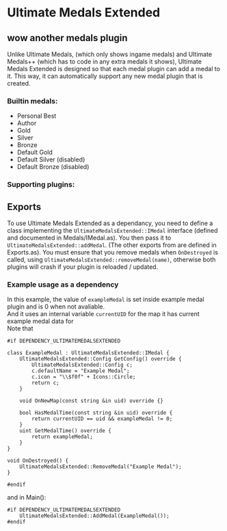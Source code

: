 
# Ultimate Medals Extended
## wow another medals plugin
Unlike Ultimate Medals, (which only shows ingame medals) and Ultimate Medals++ (which has to code in any extra medals it shows), Ultimate Medals Extended is designed so that each medal plugin can add a medal to it. This way, it can automatically support any new medal plugin that is created.

### Builtin medals:
- Personal Best
- Author
- Gold
- Silver
- Bronze
- Default Gold
- Default Silver (disabled)
- Default Bronze (disabled)
### Supporting plugins:


## Exports
To use Ultimate Medals Extended as a dependancy, you need to define a class implementing the `UltimateMedalsExtended::IMedal` interface
(defined and documented in Medals/IMedal.as).
You then pass it to `UltimateMedalsExtended::addMedal`. (The other exports from are defined in Exports.as).
You must ensure that you remove medals when `OnDestroyed` is called, using `UltimateMedalsExtended::removeMedal(name)`, otherwise both plugins will crash if your plugin is reloaded / updated.


### Example usage as a dependency
In this example, the value of `exampleMedal` is set inside example medal plugin and is 0 when not avaliable.  
And it uses an internal variable `currentUID` for the map it has current example medal data for  
Note that 

```
#if DEPENDENCY_ULTIMATEMEDALSEXTENDED

class ExampleMedal : UltimateMedalsExtended::IMedal {
    UltimateMedalsExtended::Config GetConfig() override {
        UltimateMedalsExtended::Config c;
        c.defaultName = "Example Medal";
        c.icon = "\\$f0f" + Icons::Circle;
        return c;
    }

    void OnNewMap(const string &in uid) override {}

    bool HasMedalTime(const string &in uid) override {
        return currentUID == uid && exampleMedal != 0;
    }
    uint GetMedalTime() override {
        return exampleMedal;
    }
}

void OnDestroyed() {
    UltimateMedalsExtended::RemoveMedal("Example Medal");
}

#endif
```

and in Main():

```
#if DEPENDENCY_ULTIMATEMEDALSEXTENDED
    UltimateMedalsExtended::AddMedal(ExampleMedal());
#endif
```


